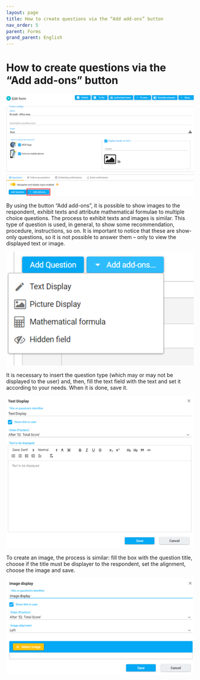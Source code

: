 ```yaml
---
layout: page
title: How to create questions via the “Add add-ons” button
nav_order: 5
parent: Forms
grand_parent: English
---
```

# How to create questions via the “Add add-ons” button

 
![forms10](/en/assets/images/forms10.png)
   
By using the button “Add add-ons”, it is possible 
to show images to the respondent, exhibit texts and 
attribute mathematical formulae to multiple choice 
questions. The process to exhibit texts and images 
is similar. This type of question is used, in general, 
to show some recommendation, procedure, instructions, 
so on. It is important to notice that these are 
show-only questions, so it is not possible to answer 
them – only to view the displayed text or image.
   
![forms11](/en/assets/images/forms11.png)
   
It is necessary to insert the question type 
(which may or may not be displayed to the user) and, 
then, fill the text field with the text and set it 
according to your needs. When it is done, save it.
   
![forms12](/en/assets/images/forms12.png)
   
To create an image, the process is similar: fill 
the box with the question title, choose if the title 
must be displayer to the respondent, set the 
alignment, choose the image and save.

![forms13](/en/assets/images/forms13.png)